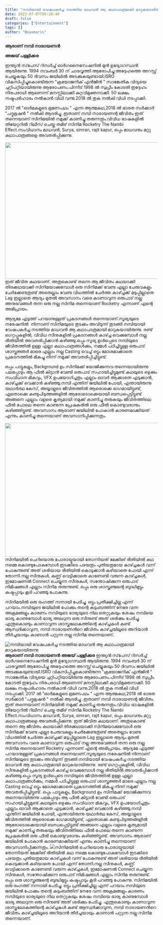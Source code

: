 ```yaml
---
title: "നമ്പിയായി വേഷപകർച്ച നടത്തിയ മാധവൻ ആ കഥാപാത്രമായി മാറുകയായിരുന്നു"
date: 2022-07-07T05:20:40
draft: false
categories: ["Entertainment"]
tags: []
author: "Beaumaris"
---
```


<strong>ആരാണ് നമ്പി നാരായണൻ</strong>

<strong>അജയ് പള്ളിക്കര</strong>

ഇന്ത്യൻ സ്‌പേസ് റിസർച്ച് ഓർഗനൈസേഷനിൽ മുൻ ഉദ്യോഗസ്ഥൻ ആയിരുന്നു. 1994 നവംബർ 30 ന് ചാരവൃത്തി ആരോപിച്ചു അദ്ദേഹത്തെ അറസ്റ്റ് ചെയ്യുകയും 50 ദിവസം ജയിലിൽ അടക്കുകയുണ്ടായി.ISRO വികസിപ്പിച്ചുകൊണ്ടിരുന്ന "ക്രയോജനിക് എൻജിൻ " സാങ്കേതിക വിദ്യയെ ചുറ്റിപറ്റിയായിരുന്നു ആരോപണം.പിന്നീട് 1998 ൽ സുപ്രീം കോടതി ഇദ്ദേഹം നിരപരാധി ആണെന്ന് മനസ്സിലാക്കി കുറ്റവിമുക്തനാക്കി. 50 ലക്ഷം നഷ്ടപരിഹാരം നൽകാൻ വിധി വന്നു.2018 ൽ തുക നൽകി വിധി നടപ്പാക്കി.

2017 ൽ "ഓർമകളുടെ ഭ്രമണപഥം " എന്ന ആത്മകഥ,2018 ൽ ഭാരത സർക്കാർ "പദ്മഭൂഷൻ " നൽകി ആദരിച്ചു .ഇതാണ് നമ്പി നാരായണന്റ ജീവിതം ഇത് തന്നെയാണ് സിനിമയിൽ നമുക്ക് കാണിച്ചു തരുന്നതും.വിവിധ ഭാഷകളിൽ തിയേറ്ററിൽ റിലീസ് ചെയ്ത തമിഴ് സിനിമ Rocketry The Nambi Effect.സംവിധാനം മാധവൻ,
Surya, simran, rajit kapur, ഒപ്പം മാധവനും മറ്റു കഥാപാത്രങ്ങളെ അവതരിപ്പിക്കുന്നു.

<img class="size-full wp-image-341851 aligncenter" src="https://cdn.boolokam.com/articles/2022/07/wwfwwf.jpg" alt="" width="620" height="450" />ഇത് ജീവിത കഥയാണ്. അതുകൊണ്ട് തന്നെ ആ ജീവിതം കഥയാക്കി തിരക്കഥയാക്കി സിനിമയാക്കുമ്പോൾ ഒരു സിനിമക്ക് വേണ്ട എല്ലാ ചേരുവകളും ചേർക്കേണ്ടതുണ്ട് അതെല്ലാം വേണ്ട വിധത്തിൽ ചേർത്ത കാഴ്ച്ചക്ക്‌ മടുപ്പില്ലാതെ Lag ഇല്ലാതെ ആദ്യം മുതൽ അവസാനം വരെ കാണാവുന്ന ഒരുപാട് നല്ല അനുഭവങ്ങൾ തന്ന ഒരു നല്ല സിനിമ തന്നെയാണ് Rocketry എന്നാണ് എന്റെ അഭിപ്രായം.

ആദ്യമേ എടുത്ത് പറയാനുള്ളത് പ്രകടനങ്ങൾ തന്നെയാണ്.സൂര്യയുടെ നരേഷനിൽ  നിന്നാണ് സിനിമയുടെ തുടക്കം അവിടുന്ന് തുടങ്ങി നമ്പിയായി വേഷപകർച്ച നടത്തിയ മാധവൻ ആ കഥാപാത്രമായി മാറുകയായിരുന്നു. രണ്ട് ഗെറ്റപ്പുകളിൽ, വിവിധ സീനുകളിൽ പ്രകടനങ്ങൾ കാഴ്ച്ച വെക്കുമ്പോൾ നല്ല രീതിയിൽ അവതരിപ്പിക്കാൻ കഴിഞ്ഞു.ഒപ്പം സൂര്യ ഉൾപ്പെടെ നമ്പിയുടെ ജീവിതത്തിൽ ഉള്ള എല്ലാ കഥാപാത്രങ്ങൾക്കും, നമ്മൾ പഠിച്ചിട്ടുള്ള ഒരുപാട് ശാസ്ത്രജ്ഞർ മാരെ എല്ലാം നല്ല Casting വെച്ച് ഒട്ടും മോശമാക്കാതെ പ്രകടനത്തിൽ മികച്ചു നിന്ന് നമുക്ക് അവതരിപ്പിച്ചിട്ടുണ്ട്.

ഒപ്പം പാട്ടുകളും, Background ഉം സിനിമക്ക് യോജിക്കുന്നവ തന്നെയായിരുന്നു പലപ്പോഴും ആ ഫീൽ കിട്ടാൻ വേണ്ടി ഒരുപാട് സഹായിച്ചിട്ടുമുണ്ട്.കഥയുടെ ഒഴുക്കും സംവിധാന മികവും, VFX ഉപയോഗിച്ചതും എല്ലാം ഓവർ ആക്കാതെ എടുക്കാൻ, കാഴ്ച്ചക്ക് വെക്കാൻ കഴിഞ്ഞു.നമ്പി എന്തിന് ജയിലിൽ പോയി, എന്തായിരുന്നു യഥാർത്ഥ കേസ്, അയ്യാളുടെ ജീവിതത്തിൽ ആരൊക്കെ ഭാഗമായിട്ടുണ്ട്, ഏതൊക്കെ കണ്ടുപിടുത്തങ്ങളിൽ ആരോടൊക്കെയായി ബന്ധപ്പെട്ടിട്ടുണ്ട് അങ്ങനെ എല്ലാം വളരെ കൃത്യമായി നമുക്ക് കാണിച്ചു തരുകയും ജീവിതത്തിലെ ഫീൽ പോലെ തന്നെ കാണുന്ന പ്രേഷകരിൽ ഒരു ഫീൽ കൊണ്ടുവരാനും കഴിഞ്ഞിട്ടുണ്ട്. അവസാനം ആരാണ് ജയിലിൽ പോകാൻ കാരണമാക്കിയത് എന്നും കാണിച്ചു തന്നെയാണ് അവസാനിപ്പിക്കുന്നതും.

<img class="wp-image-341852 aligncenter" src="https://cdn.boolokam.com/articles/2022/07/k.jpg" alt="" width="784" height="441" />സിനിമയിൽ ചെറിയൊരു പോരായ്മയായി തോന്നിയത് മേക്കിങ് രീതിയിൽ കഥ നമ്മെ കൊണ്ടുപോകുമ്പോൾ ഇടക്കിടെ പഴയതും പുതിയതുമായ കാഴ്ച്ചകൾ വന്ന് പോകുന്നുണ്ട് അത്‌ ശരിയായ രീതിയിൽ കൊടുക്കാൻ കഴിയാതെ പോയി എന്ന് തോന്നി.നല്ല സീനുകൾ, കണ്ണ് വെട്ടിക്കാതെ കാണേണ്ടി വരുന്ന കാഴ്ച്ചകൾ, ഇമോഷണൽ Connect ചെയ്യുന്ന സീനുകൾ, സന്തോഷിക്കുന്ന ഒരുപാട് നിമിഷങ്ങൾ എല്ലാം സിനിമ തരുന്നുണ്ട്. ഒപ്പം ഒരു ശാസ്ത്രഞ്ജന്റെ ബുദ്ധിമുട്ടും കഷ്ടപ്പാടും കൂടി പറഞ്ഞു പോകുന്നു.

സിനിമയിൽ ഒരു രംഗത്ത് നന്നായി പേടിച്ചു. ഒട്ടും പ്രതീക്ഷിച്ചില്ല എന്ന് പറയാം.നമ്പിയുടെ ജയിലിൽ പോക്കും തന്റെ കുടുംബത്തിന് നേരേ വന്ന അക്രമങ്ങളും കാരണം നമ്പിയുടെ ഭാര്യയുടെ നില തെറ്റുകയും ശേഷം നമ്പിയെ ഭാര്യ കാണുമ്പോൾ ഭാര്യ അലറുന്ന ഒരു സീനുണ്ട് അത്‌ ശരിക്കും പേടിച്ചു.
എന്തുകൊണ്ടും കാണാവുന്ന ശാസ്ത്രലോകത്തിന്റെ കാഴ്ച്ചകൾ കണ്ട് ആസ്വദിക്കാവുന്ന, നമ്പി നാരായണൻറെ ജീവിതം കാഴ്ച്ചയിലൂടെ അറിയാൻ തീർച്ചയായും കാണാൻ പറ്റുന്ന നല്ല സിനിമ തന്നെയാണ്.


![നമ്പിയായി വേഷപകർച്ച നടത്തിയ മാധവൻ ആ കഥാപാത്രമായി മാറുകയായിരുന്നു](https://cdn.boolokam.com/articles/2022/07/wwfwwf.jpg)**ആരാണ് നമ്പി നാരായണൻ** **അജയ് പള്ളിക്കര** ഇന്ത്യൻ സ്‌പേസ് റിസർച്ച് ഓർഗനൈസേഷനിൽ മുൻ ഉദ്യോഗസ്ഥൻ ആയിരുന്നു. 1994 നവംബർ 30 ന് ചാരവൃത്തി ആരോപിച്ചു അദ്ദേഹത്തെ അറസ്റ്റ് ചെയ്യുകയും 50 ദിവസം ജയിലിൽ അടക്കുകയുണ്ടായി.ISRO വികസിപ്പിച്ചുകൊണ്ടിരുന്ന "ക്രയോജനിക് എൻജിൻ " സാങ്കേതിക വിദ്യയെ ചുറ്റിപറ്റിയായിരുന്നു ആരോപണം.പിന്നീട് 1998 ൽ സുപ്രീം കോടതി ഇദ്ദേഹം നിരപരാധി ആണെന്ന് മനസ്സിലാക്കി കുറ്റവിമുക്തനാക്കി. 50 ലക്ഷം നഷ്ടപരിഹാരം നൽകാൻ വിധി വന്നു.2018 ൽ തുക നൽകി വിധി നടപ്പാക്കി. 2017 ൽ "ഓർമകളുടെ ഭ്രമണപഥം " എന്ന ആത്മകഥ,2018 ൽ ഭാരത സർക്കാർ "പദ്മഭൂഷൻ " നൽകി ആദരിച്ചു .ഇതാണ് നമ്പി നാരായണന്റ ജീവിതം ഇത് തന്നെയാണ് സിനിമയിൽ നമുക്ക് കാണിച്ചു തരുന്നതും.വിവിധ ഭാഷകളിൽ തിയേറ്ററിൽ റിലീസ് ചെയ്ത തമിഴ് സിനിമ Rocketry The Nambi Effect.സംവിധാനം മാധവൻ, Surya, simran, rajit kapur, ഒപ്പം മാധവനും മറ്റു കഥാപാത്രങ്ങളെ അവതരിപ്പിക്കുന്നു. ഇത് ജീവിത കഥയാണ്. അതുകൊണ്ട് തന്നെ ആ ജീവിതം കഥയാക്കി തിരക്കഥയാക്കി സിനിമയാക്കുമ്പോൾ ഒരു സിനിമക്ക് വേണ്ട എല്ലാ ചേരുവകളും ചേർക്കേണ്ടതുണ്ട് അതെല്ലാം വേണ്ട വിധത്തിൽ ചേർത്ത കാഴ്ച്ചക്ക്‌ മടുപ്പില്ലാതെ Lag ഇല്ലാതെ ആദ്യം മുതൽ അവസാനം വരെ കാണാവുന്ന ഒരുപാട് നല്ല അനുഭവങ്ങൾ തന്ന ഒരു നല്ല സിനിമ തന്നെയാണ് Rocketry എന്നാണ് എന്റെ അഭിപ്രായം. ആദ്യമേ എടുത്ത് പറയാനുള്ളത് പ്രകടനങ്ങൾ തന്നെയാണ്.സൂര്യയുടെ നരേഷനിൽ നിന്നാണ് സിനിമയുടെ തുടക്കം അവിടുന്ന് തുടങ്ങി നമ്പിയായി വേഷപകർച്ച നടത്തിയ മാധവൻ ആ കഥാപാത്രമായി മാറുകയായിരുന്നു. രണ്ട് ഗെറ്റപ്പുകളിൽ, വിവിധ സീനുകളിൽ പ്രകടനങ്ങൾ കാഴ്ച്ച വെക്കുമ്പോൾ നല്ല രീതിയിൽ അവതരിപ്പിക്കാൻ കഴിഞ്ഞു.ഒപ്പം സൂര്യ ഉൾപ്പെടെ നമ്പിയുടെ ജീവിതത്തിൽ ഉള്ള എല്ലാ കഥാപാത്രങ്ങൾക്കും, നമ്മൾ പഠിച്ചിട്ടുള്ള ഒരുപാട് ശാസ്ത്രജ്ഞർ മാരെ എല്ലാം നല്ല Casting വെച്ച് ഒട്ടും മോശമാക്കാതെ പ്രകടനത്തിൽ മികച്ചു നിന്ന് നമുക്ക് അവതരിപ്പിച്ചിട്ടുണ്ട്. ഒപ്പം പാട്ടുകളും, Background ഉം സിനിമക്ക് യോജിക്കുന്നവ തന്നെയായിരുന്നു പലപ്പോഴും ആ ഫീൽ കിട്ടാൻ വേണ്ടി ഒരുപാട് സഹായിച്ചിട്ടുമുണ്ട്.കഥയുടെ ഒഴുക്കും സംവിധാന മികവും, VFX ഉപയോഗിച്ചതും എല്ലാം ഓവർ ആക്കാതെ എടുക്കാൻ, കാഴ്ച്ചക്ക് വെക്കാൻ കഴിഞ്ഞു.നമ്പി എന്തിന് ജയിലിൽ പോയി, എന്തായിരുന്നു യഥാർത്ഥ കേസ്, അയ്യാളുടെ ജീവിതത്തിൽ ആരൊക്കെ ഭാഗമായിട്ടുണ്ട്, ഏതൊക്കെ കണ്ടുപിടുത്തങ്ങളിൽ ആരോടൊക്കെയായി ബന്ധപ്പെട്ടിട്ടുണ്ട് അങ്ങനെ എല്ലാം വളരെ കൃത്യമായി നമുക്ക് കാണിച്ചു തരുകയും ജീവിതത്തിലെ ഫീൽ പോലെ തന്നെ കാണുന്ന പ്രേഷകരിൽ ഒരു ഫീൽ കൊണ്ടുവരാനും കഴിഞ്ഞിട്ടുണ്ട്. അവസാനം ആരാണ് ജയിലിൽ പോകാൻ കാരണമാക്കിയത് എന്നും കാണിച്ചു തന്നെയാണ് അവസാനിപ്പിക്കുന്നതും. ![](https://cdn.boolokam.com/articles/2022/07/k.jpg)സിനിമയിൽ ചെറിയൊരു പോരായ്മയായി തോന്നിയത് മേക്കിങ് രീതിയിൽ കഥ നമ്മെ കൊണ്ടുപോകുമ്പോൾ ഇടക്കിടെ പഴയതും പുതിയതുമായ കാഴ്ച്ചകൾ വന്ന് പോകുന്നുണ്ട് അത്‌ ശരിയായ രീതിയിൽ കൊടുക്കാൻ കഴിയാതെ പോയി എന്ന് തോന്നി.നല്ല സീനുകൾ, കണ്ണ് വെട്ടിക്കാതെ കാണേണ്ടി വരുന്ന കാഴ്ച്ചകൾ, ഇമോഷണൽ Connect ചെയ്യുന്ന സീനുകൾ, സന്തോഷിക്കുന്ന ഒരുപാട് നിമിഷങ്ങൾ എല്ലാം സിനിമ തരുന്നുണ്ട്. ഒപ്പം ഒരു ശാസ്ത്രഞ്ജന്റെ ബുദ്ധിമുട്ടും കഷ്ടപ്പാടും കൂടി പറഞ്ഞു പോകുന്നു. സിനിമയിൽ ഒരു രംഗത്ത് നന്നായി പേടിച്ചു. ഒട്ടും പ്രതീക്ഷിച്ചില്ല എന്ന് പറയാം.നമ്പിയുടെ ജയിലിൽ പോക്കും തന്റെ കുടുംബത്തിന് നേരേ വന്ന അക്രമങ്ങളും കാരണം നമ്പിയുടെ ഭാര്യയുടെ നില തെറ്റുകയും ശേഷം നമ്പിയെ ഭാര്യ കാണുമ്പോൾ ഭാര്യ അലറുന്ന ഒരു സീനുണ്ട് അത്‌ ശരിക്കും പേടിച്ചു. എന്തുകൊണ്ടും കാണാവുന്ന ശാസ്ത്രലോകത്തിന്റെ കാഴ്ച്ചകൾ കണ്ട് ആസ്വദിക്കാവുന്ന, നമ്പി നാരായണൻറെ ജീവിതം കാഴ്ച്ചയിലൂടെ അറിയാൻ തീർച്ചയായും കാണാൻ പറ്റുന്ന നല്ല സിനിമ തന്നെയാണ്.
